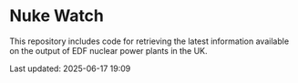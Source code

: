 # Nuke Watch

This repository includes code for retrieving the latest information available on the output of EDF nuclear power plants in the UK.

Last updated: 2025-06-17 19:09